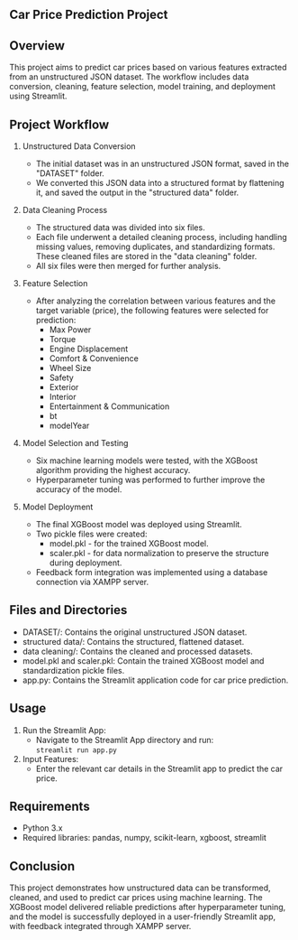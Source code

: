 Car Price Prediction Project
----------------------------

Overview
---------
This project aims to predict car prices based on various features extracted from an unstructured JSON dataset. The workflow includes data conversion, cleaning, feature selection, model training, and deployment using Streamlit.

Project Workflow
----------------
1. Unstructured Data Conversion
   - The initial dataset was in an unstructured JSON format, saved in the "DATASET" folder.
   - We converted this JSON data into a structured format by flattening it, and saved the output in the "structured data" folder.

2. Data Cleaning Process
   - The structured data was divided into six files.
   - Each file underwent a detailed cleaning process, including handling missing values, removing duplicates, and standardizing formats. These cleaned files are stored in the "data cleaning" folder.
   - All six files were then merged for further analysis.

3. Feature Selection
   - After analyzing the correlation between various features and the target variable (price), the following features were selected for prediction:
     * Max Power
     * Torque
     * Engine Displacement
     * Comfort & Convenience
     * Wheel Size
     * Safety
     * Exterior
     * Interior
     * Entertainment & Communication
     * bt
     * modelYear

4. Model Selection and Testing
   - Six machine learning models were tested, with the XGBoost algorithm providing the highest accuracy.
   - Hyperparameter tuning was performed to further improve the accuracy of the model.

5. Model Deployment
   - The final XGBoost model was deployed using Streamlit.
   - Two pickle files were created:
     * model.pkl - for the trained XGBoost model.
     * scaler.pkl - for data normalization to preserve the structure during deployment.
   - Feedback form integration was implemented using a database connection via XAMPP server.

Files and Directories
----------------------
- DATASET/: Contains the original unstructured JSON dataset.
- structured data/: Contains the structured, flattened dataset.
- data cleaning/: Contains the cleaned and processed datasets.
- model.pkl and scaler.pkl: Contain the trained XGBoost model and standardization pickle files.
- app.py: Contains the Streamlit application code for car price prediction.

Usage
------
1. Run the Streamlit App:
   - Navigate to the Streamlit App directory and run:  
     `streamlit run app.py`
2. Input Features:
   - Enter the relevant car details in the Streamlit app to predict the car price.

Requirements
-------------
- Python 3.x
- Required libraries: pandas, numpy, scikit-learn, xgboost, streamlit

Conclusion
-----------
This project demonstrates how unstructured data can be transformed, cleaned, and used to predict car prices using machine learning. The XGBoost model delivered reliable predictions after hyperparameter tuning, and the model is successfully deployed in a user-friendly Streamlit app, with feedback integrated through XAMPP server.
